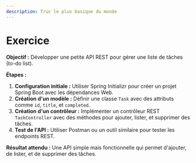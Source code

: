 ```yaml
---
description: Truc le plus basique du monde
---
```


# Exercice

**Objectif :** Développer une petite API REST pour gérer une liste de tâches (to-do list).

**Étapes :**

1. **Configuration initiale :** Utiliser Spring Initializr pour créer un projet Spring Boot avec les dépendances Web.
2. **Création d'un modèle :** Définir une classe `Task` avec des attributs comme `id`, `title`, et `completed`.
3. **Création d'un contrôleur :** Implémenter un contrôleur REST `TaskController` avec des méthodes pour ajouter, lister, et supprimer des tâches.
4. **Test de l'API :** Utiliser Postman ou un outil similaire pour tester les endpoints REST.

**Résultat attendu :** Une API simple mais fonctionnelle qui permet d'ajouter, de lister, et de supprimer des tâches.
